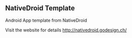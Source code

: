 <h2>NativeDroid Template</h2>

Android App template from NativeDroid

Visit the website for details http://nativedroid.godesign.ch/
